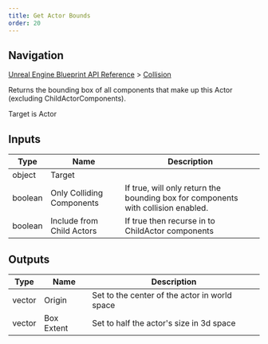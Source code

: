 ```yaml
---
title: Get Actor Bounds
order: 20
---
```

## Navigation

[Unreal Engine Blueprint API Reference](https://dev.epicgames.com/documentation/en-us/unreal-engine/BlueprintAPI) > [Collision](https://dev.epicgames.com/documentation/en-us/unreal-engine/BlueprintAPI/Collision)

Returns the bounding box of all components that make up this Actor (excluding ChildActorComponents).

Target is Actor

## Inputs

| Type | Name | Description |
| --- | --- | --- |
| object | Target |  |
| boolean | Only Colliding Components | If true, will only return the bounding box for components with collision enabled. |
| boolean | Include from Child Actors | If true then recurse in to ChildActor components |

## Outputs

| Type | Name | Description |
| --- | --- | --- |
| vector | Origin | Set to the center of the actor in world space |
| vector | Box Extent | Set to half the actor's size in 3d space |
